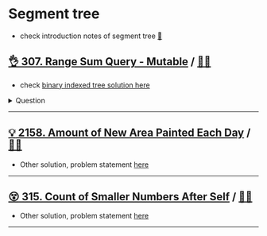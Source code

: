 # Segment tree

- check introduction notes of segment tree [:notebook:](https://js-notes.vercel.app/software_engineering/ds_and_algos/segment_tree)

## [:ok_hand: 307. Range Sum Query - Mutable](https://leetcode.com/problems/range-sum-query-mutable/) / [:man_technologist:](range_sum_query_mutable_segmenttree.h)

- check [binary indexed tree solution here](../binary_indexed_tree/range_sum_query_mutable_binary_indexed_tree.h)

<details><summary markdown="span">Question</summary>

```markdown
Given an integer array nums, handle multiple queries of the following types:

- Update the value of an element in nums.
- Calculate the sum of the elements of nums between indices left and right inclusive where left <= right.

- Implement the NumArray class:
- `NumArray(int[] nums)`
    - Initializes the object with the integer array nums.
- `void update(int index, int val)`
    - Updates the value of nums[index] to be val.
- `int sumRange(int left, int right)`
    - Returns the sum of the elements of nums between indices left and right inclusive (i.e. `nums[left] + nums[left + 1] + ... + nums[right]`).
```

</details>

------------------------------------------------------------------------------

## [:bulb: 2158. Amount of New Area Painted Each Day](https://leetcode.com/problems/amount-of-new-area-painted-each-day/) / [:man_technologist:](amt_of_new_area_painted_segment_tree.h)

- Other solution, problem statement [here](../README.md#💡-2158-amount-of-new-area-painted-each-day-🎯)

------------------------------------------------------------------------------

## [:dizzy_face: 315. Count of Smaller Numbers After Self](https://leetcode.com/problems/count-of-smaller-numbers-after-self/) / [:man_technologist:](cnt_smaller_num_after_self_segmenttree.h)

- Other solution, problem statement [here](../sorting/README.md#bulb-315-count-of-smaller-numbers-after-selfhttpsleetcodecomproblemscount-of-smaller-numbers-after-self-dartcntsmallernumafterselfmergesorth)

------------------------------------------------------------------------------
